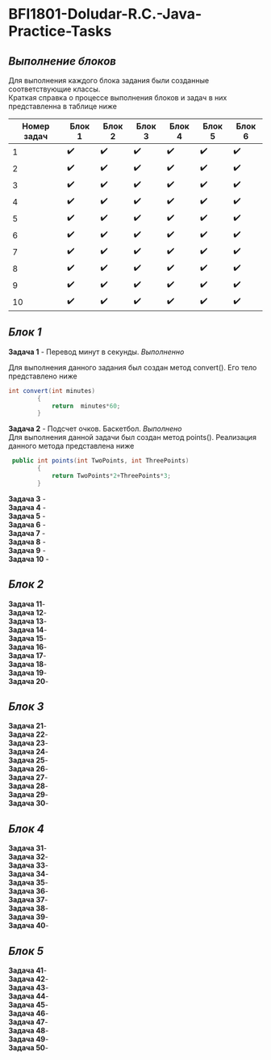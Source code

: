 # BFI1801-Doludar-R.C.-Java-Practice-Tasks

___Выполнение блоков___  
-
Для выполнения каждого блока задания были созданные соответствующие классы.  
Краткая справка о процессе выполнения блоков и задач в них представленна в таблице ниже

|Номер задач|      Блок 1      |      Блок 2      |      Блок 3      |      Блок 4      |      Блок 5      |      Блок 6      |
|-----------|------------------|------------------|------------------|------------------|------------------|------------------|
|   1       |:heavy_check_mark:|:heavy_check_mark:|:heavy_check_mark:|:heavy_check_mark:|:heavy_check_mark:|:heavy_check_mark:|
|   2       |:heavy_check_mark:|:heavy_check_mark:|:heavy_check_mark:|:heavy_check_mark:|:heavy_check_mark:|:heavy_check_mark:|
|   3       |:heavy_check_mark:|:heavy_check_mark:|:heavy_check_mark:|:heavy_check_mark:|:heavy_check_mark:|:heavy_check_mark:|
|   4       |:heavy_check_mark:|:heavy_check_mark:|:heavy_check_mark:|:heavy_check_mark:|:heavy_check_mark:|:heavy_check_mark:|
|   5       |:heavy_check_mark:|:heavy_check_mark:|:heavy_check_mark:|:heavy_check_mark:|:heavy_check_mark:|:heavy_check_mark:|
|   6       |:heavy_check_mark:|:heavy_check_mark:|:heavy_check_mark:|:heavy_check_mark:|:heavy_check_mark:|:heavy_check_mark:|
|   7       |:heavy_check_mark:|:heavy_check_mark:|:heavy_check_mark:|:heavy_check_mark:|:heavy_check_mark:|:heavy_check_mark:|
|   8       |:heavy_check_mark:|:heavy_check_mark:|:heavy_check_mark:|:heavy_check_mark:|:heavy_check_mark:|:heavy_check_mark:|
|   9       |:heavy_check_mark:|:heavy_check_mark:|:heavy_check_mark:|:heavy_check_mark:|:heavy_check_mark:|:heavy_check_mark:|
|   10      |:heavy_check_mark:|:heavy_check_mark:|:heavy_check_mark:|:heavy_check_mark:|:heavy_check_mark:|:heavy_check_mark:|

___Блок 1___
-

__Задача 1__ - Перевод минут в секунды. _Выполненно_

Для выполнения данного задания был создан метод convert(). Его тело представлено ниже
```java
int convert(int minutes)
        {
            return  minutes*60;
        } 
```
__Задача 2__ - Подсчет очков. Баскетбол. _Выполнено_  
Для выполнения данной задачи был создан метод points(). Реализация данного метода представлена ниже
```java
 public int points(int TwoPoints, int ThreePoints)
        {
            return TwoPoints*2+ThreePoints*3;
        }
```
__Задача 3__ -  
__Задача 4__ -  
__Задача 5__ -  
__Задача 6__ -  
__Задача 7__ -  
__Задача 8__ -  
__Задача 9__ -  
__Задача 10__ -  

___Блок 2___
-

__Задача 11__-  
__Задача 12__-  
__Задача 13__-  
__Задача 14__-  
__Задача 15__-  
__Задача 16__-  
__Задача 17__-  
__Задача 18__-  
__Задача 19__-  
__Задача 20__-  

___Блок 3___
-

__Задача 21__-  
__Задача 22__-  
__Задача 23__-  
__Задача 24__-  
__Задача 25__-  
__Задача 26__-  
__Задача 27__-  
__Задача 28__-  
__Задача 29__-  
__Задача 30__-  

___Блок 4___
-

__Задача 31__-  
__Задача 32__-  
__Задача 33__-  
__Задача 34__-  
__Задача 35__-  
__Задача 36__-  
__Задача 37__-  
__Задача 38__-  
__Задача 39__-  
__Задача 40__-  

___Блок 5___
-
__Задача 41__-  
__Задача 42__-  
__Задача 43__-  
__Задача 44__-  
__Задача 45__-  
__Задача 46__-  
__Задача 47__-  
__Задача 48__-  
__Задача 49__-  
__Задача 50__-  
